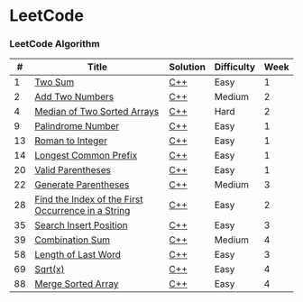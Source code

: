 LeetCode
========

### LeetCode Algorithm

| # | Title | Solution | Difficulty | Week |
|---| ----- | -------- | ---------- | ---- |
|1|[Two Sum](https://leetcode.com/problems/two-sum/description/) | [C++](./algorithms/C++/TwoSum/Two_Sum.cpp)|Easy| 1
|2|[Add Two Numbers](https://leetcode.com/problems/add-two-numbers/description/) | [C++](./algorithms/C++/AddTwoNumbers/Add_Two_Numbers.cpp)|Medium| 2
|4|[Median of Two Sorted Arrays](https://leetcode.com/problems/median-of-two-sorted-arrays/description/) | [C++](./algorithms/C++/MedianofTwoSortedArrays/Median_of_Two_Sorted_Arrays.cpp)|Hard| 2
|9|[Palindrome Number](https://leetcode.com/problems/palindrome-number/description/) | [C++](./algorithms/C++/PalindromeNumber/Palindrome_Number.cpp)|Easy| 1
|13|[Roman to Integer](https://leetcode.com/problems/roman-to-integer/description/) | [C++](./algorithms/C++/RomantoInteger/Roman_to_Integer.cpp)|Easy| 1
|14|[Longest Common Prefix](https://leetcode.com/problems/longest-common-prefix/description/) | [C++](./algorithms/C++/LongestCommonPrefix/Longest_Common_Prefix.cpp)|Easy| 1
|20|[Valid Parentheses](https://leetcode.com/problems/valid-parentheses/description/) | [C++](./algorithms/C++/ValidParentheses/Valid_Parentheses.cpp)|Easy| 1
|22|[Generate Parentheses](https://leetcode.com/problems/generate-parentheses/description/) | [C++](./algorithms/C++/GenerateParentheses/Generate_Parentheses.cpp)|Medium| 3
|28|[Find the Index of the First Occurrence in a String](https://leetcode.com/problems/find-the-index-of-the-first-occurrence-in-a-string/description/) | [C++](./algorithms/C++/FindtheIndex/Find_the_Index.cpp)|Easy| 2
|35|[Search Insert Position](https://leetcode.com/problems/search-insert-position/description/) | [C++](./algorithms/C++/SearchInsertPosition/Search_Insert_Position.cpp)|Easy| 3
|39|[Combination Sum](https://leetcode.com/problems/combination-sum/description/) | [C++](./algorithms/C++/CombinationSum/Combination_Sum.cpp)|Medium| 4
|58|[Length of Last Word](https://leetcode.com/problems/length-of-last-word/description/) | [C++](./algorithms/C++/LengthofLastWord/Length_of_Last_Word.cpp)|Easy| 3
|69|[Sqrt(x)](https://leetcode.com/problems/sqrtx/description/) | [C++](./algorithms/C++/Sqrt(x)/Sqrt(x).cpp)|Easy| 4
|88|[Merge Sorted Array](https://leetcode.com/problems/merge-sorted-array/description/) | [C++](./algorithms/C++/MergeSortedArray/Merge_Sorted_Array.cpp)|Easy| 4
